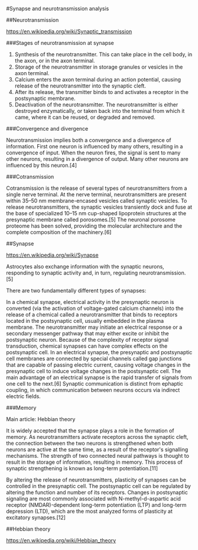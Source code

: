 #Synapse and neurotransmission analysis


##Neurotransmission

https://en.wikipedia.org/wiki/Synaptic_transmission

###Stages of neurotransmission at synapse

1. Synthesis of the neurotransmitter. This can take place in the cell body, in the axon, or in the axon terminal.
1. Storage of the neurotransmitter in storage granules or vesicles in the axon terminal.
1. Calcium enters the axon terminal during an action potential, causing release of the neurotransmitter into the synaptic cleft.
1. After its release, the transmitter binds to and activates a receptor in the postsynaptic membrane.
1. Deactivation of the neurotransmitter. The neurotransmitter is either destroyed enzymatically, or taken back into the terminal from which it came, where it can be reused, or degraded and removed.

###Convergence and divergence

Neurotransmission implies both a convergence and a divergence of information. First one neuron is influenced by many others, resulting in a convergence of input. When the neuron fires, the signal is sent to many other neurons, resulting in a divergence of output. Many other neurons are influenced by this neuron.[4]

###Cotransmission

Cotransmission is the release of several types of neurotransmitters from a single nerve terminal. At the nerve terminal, neurotransmitters are present within 35–50 nm membrane-encased vesicles called synaptic vesicles. To release neurotransmitters, the synaptic vesicles transiently dock and fuse at the base of specialized 10–15 nm cup-shaped lipoprotein structures at the presynaptic membrane called porosomes.[5] The neuronal porosome proteome has been solved, providing the molecular architecture and the complete composition of the machinery.[6]


##Synapse

https://en.wikipedia.org/wiki/Synapse

 Astrocytes also exchange information with the synaptic neurons, responding to synaptic activity and, in turn, regulating neurotransmission.[5]

There are two fundamentally different types of synapses:

In a chemical synapse, electrical activity in the presynaptic neuron is converted (via the activation of voltage-gated calcium channels) into the release of a chemical called a neurotransmitter that binds to receptors located in the postsynaptic cell, usually embedded in the plasma membrane. The neurotransmitter may initiate an electrical response or a secondary messenger pathway that may either excite or inhibit the postsynaptic neuron. Because of the complexity of receptor signal transduction, chemical synapses can have complex effects on the postsynaptic cell.
In an electrical synapse, the presynaptic and postsynaptic cell membranes are connected by special channels called gap junctions that are capable of passing electric current, causing voltage changes in the presynaptic cell to induce voltage changes in the postsynaptic cell. The main advantage of an electrical synapse is the rapid transfer of signals from one cell to the next.[6]
Synaptic communication is distinct from ephaptic coupling, in which communication between neurons occurs via indirect electric fields.

###Memory

Main article: Hebbian theory

It is widely accepted that the synapse plays a role in the formation of memory. As neurotransmitters activate receptors across the synaptic cleft, the connection between the two neurons is strengthened when both neurons are active at the same time, as a result of the receptor's signalling mechanisms. The strength of two connected neural pathways is thought to result in the storage of information, resulting in memory. This process of synaptic strengthening is known as long-term potentiation.[11]

By altering the release of neurotransmitters, plasticity of synapses can be controlled in the presynaptic cell. The postsynaptic cell can be regulated by altering the function and number of its receptors. Changes in postsynaptic signaling are most commonly associated with N-methyl-d-aspartic acid receptor (NMDAR)-dependent long-term potentiation (LTP) and long-term depression (LTD), which are the most analyzed forms of plasticity at excitatory synapses.[12]

##Hebbian theory

https://en.wikipedia.org/wiki/Hebbian_theory


